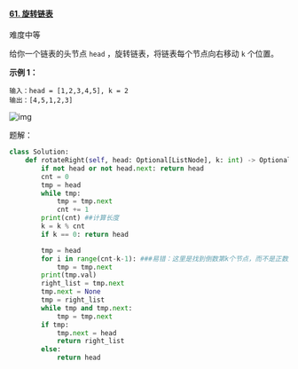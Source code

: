 #### [61. 旋转链表](https://leetcode.cn/problems/rotate-list/)

难度中等

给你一个链表的头节点 `head` ，旋转链表，将链表每个节点向右移动 `k` 个位置。

**示例 1：**

```
输入：head = [1,2,3,4,5], k = 2
输出：[4,5,1,2,3]
```

![img](https://assets.leetcode.com/uploads/2020/11/13/rotate1.jpg)

题解：

```python
class Solution:
    def rotateRight(self, head: Optional[ListNode], k: int) -> Optional[ListNode]:
        if not head or not head.next: return head
        cnt = 0
        tmp = head
        while tmp:
            tmp = tmp.next
            cnt += 1
        print(cnt) ##计算长度
        k = k % cnt
        if k == 0: return head

        tmp = head
        for i in range(cnt-k-1): ###易错：这里是找到倒数第k个节点，而不是正数第k个！！
            tmp = tmp.next
        print(tmp.val)
        right_list = tmp.next
        tmp.next = None
        tmp = right_list
        while tmp and tmp.next:
            tmp = tmp.next
        if tmp:
            tmp.next = head
            return right_list
        else:
            return head

```

